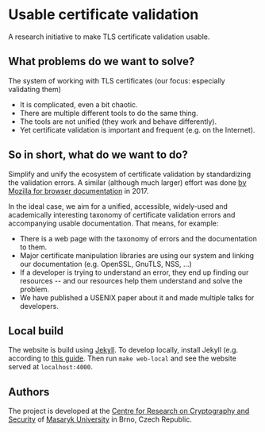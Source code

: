 # Usable certificate validation

A research initiative to make TLS certificate validation usable.

## What problems do we want to solve?

The system of working with TLS certificates (our focus: especially validating them)
  * It is complicated, even a bit chaotic.
  * There are multiple different tools to do the same thing.
  * The tools are not unified (they work and behave differently).
  * Yet certificate validation is important and frequent (e.g. on the Internet).

## So in short, what do we want to do?

Simplify and unify the ecosystem of certificate validation by standardizing the validation errors. A similar (although much larger) effort was done [by Mozilla for browser documentation](https://blog.mozilla.org/blog/2017/10/18/mozilla-brings-microsoft-google-w3c-samsung-together-create-cross-browser-documentation-mdn/) in 2017.

In the ideal case, we aim for a unified, accessible, widely-used and academically interesting taxonomy of certificate validation errors and accompanying usable documentation. That means, for example:
  * There is a web page with the taxonomy of errors and the documentation to them.
  * Major certificate manipulation libraries are using our system and linking our documentation (e.g. OpenSSL, GnuTLS, NSS, ...)
  * If a developer is trying to understand an error, they end up finding our resources -- and our resources help them understand and solve the problem.
  * We have published a USENIX paper about it and made multiple talks for developers.
  
## Local build

The website is build using [Jekyll](https://jekyllrb.com/). To develop locally, install Jekyll (e.g. according to [this guide](https://help.github.com/en/articles/setting-up-your-github-pages-site-locally-with-jekyll). Then run `make web-local` and see the website served at `localhost:4000`.

## Authors

The project is developed at the [Centre for Research on Cryptography and Security](https://www.fi.muni.cz/research/crocs/) of [Masaryk University](http://www.muni.cz/) in Brno, Czech Republic.

